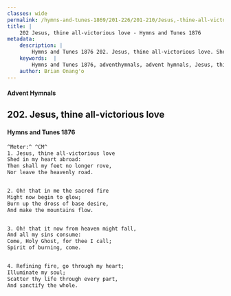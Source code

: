 ```yaml
---
classes: wide
permalink: /hymns-and-tunes-1869/201-226/201-210/Jesus,-thine-all-victorious-love/
title: |
    202 Jesus, thine all-victorious love - Hymns and Tunes 1876
metadata:
    description: |
        Hymns and Tunes 1876 202. Jesus, thine all-victorious love. Shed in my heart abroad: Then shall my feet no longer rove, Nor leave the heavenly road. 
    keywords:  |
        Hymns and Tunes 1876, adventhymnals, advent hymnals, Jesus, thine all-victorious love, Shed in my heart abroad:, 
    author: Brian Onang'o
---
```


#### Advent Hymnals
## 202. Jesus, thine all-victorious love
####  Hymns and Tunes 1876

```txt
^Meter:^ ^CM^
1. Jesus, thine all-victorious love
Shed in my heart abroad:
Then shall my feet no longer rove,
Nor leave the heavenly road.


2. Oh! that in me the sacred fire
Might now begin to glow;
Burn up the dross of base desire,
And make the mountains flow.


3. Oh! that it now from heaven might fall,
And all my sins consume:
Come, Holy Ghost, for thee I call;
Spirit of burning, come.


4. Refining fire, go through my heart;
Illuminate my soul;
Scatter thy life through every part,
And sanctify the whole.
```